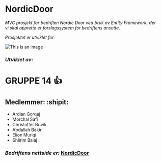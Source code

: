 # **NordicDoor**

*MVC prosjekt for bedriften Nordic Door ved bruk av Entity Framework, der vi skal opprette et forslagssystem for bedriftens ansatte.* 

*Prosjektet er utviklet for:*

![This is an image](https://www.nordicdoor.no/wp-content/uploads/2022/06/ThinkstockPhotos-519706680-2048x1367.jpg)


### **_Utviklet av:_** ###
# **GRUPPE 14** :+1:

## **Medlemmer:** :shipit:

- Ardian Gorqaj
- Morchal Safi
- Christoffer Buvik
- Abdallah Bakir
- Elion Muriqi
- Shlirim Balaj


### **_Bedriftens nettside er:_** [NordicDoor](https://www.nordicdoor.no/)


